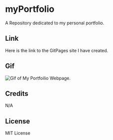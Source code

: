 # myPortfolio
A Repository dedicated to my personal portfolio.




## Link

Here is the link to the GitPages site I have created.

## Gif
![Gif of My Portfoilio Webpage.](https://github.com/tjb47-dev/myPortfolio/blob/main/html/custom_data/Portfolio-of-Thomas-Bailey.gif?raw=true)


## Credits

N/A

## License

MIT License
